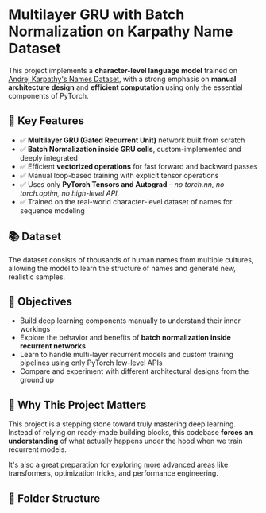 # Multilayer GRU with Batch Normalization on Karpathy Name Dataset

This project implements a **character-level language model** trained on [Andrej Karpathy's Names Dataset](https://github.com/karpathy/char-rnn), with a strong emphasis on **manual architecture design** and **efficient computation** using only the essential components of PyTorch.

## 🚀 Key Features

- ✅ **Multilayer GRU (Gated Recurrent Unit)** network built from scratch
- ✅ **Batch Normalization inside GRU cells**, custom-implemented and deeply integrated
- ✅ Efficient **vectorized operations** for fast forward and backward passes
- ✅ Manual loop-based training with explicit tensor operations
- ✅ Uses only **PyTorch Tensors and Autograd** – *no torch.nn, no torch.optim, no high-level API*
- ✅ Trained on the real-world character-level dataset of names for sequence modeling

## 📚 Dataset

The dataset consists of thousands of human names from multiple cultures, allowing the model to learn the structure of names and generate new, realistic samples.

## 🎯 Objectives

- Build deep learning components manually to understand their inner workings
- Explore the behavior and benefits of **batch normalization inside recurrent networks**
- Learn to handle multi-layer recurrent models and custom training pipelines using only PyTorch low-level APIs
- Compare and experiment with different architectural designs from the ground up

## 🧠 Why This Project Matters

This project is a stepping stone toward truly mastering deep learning. Instead of relying on ready-made building blocks, this codebase **forces an understanding** of what actually happens under the hood when we train recurrent models.

It's also a great preparation for exploring more advanced areas like transformers, optimization tricks, and performance engineering.

## 📂 Folder Structure

